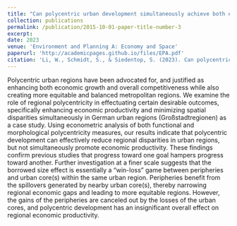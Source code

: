 ```yaml
---
title: "Can polycentric urban development simultaneously achieve both economic growth and regional equity? A multi-scale analysis of German regions"
collection: publications
permalink: /publication/2015-10-01-paper-title-number-3
excerpt: 
date: 2023
venue: 'Environment and Planning A: Economy and Space'
paperurl: 'http://academicpages.github.io/files/EPA.pdf'
citation: 'Li, W., Schmidt, S., & Siedentop, S. (2023). Can polycentric urban development simultaneously achieve both economic growth and regional equity? A multi-scale analysis of German regions. Environment and Planning A: Economy and Space, 0308518X231191943.'
---
```



Polycentric urban regions have been advocated for, and justified as enhancing both economic growth and overall competitiveness while also creating more equitable and balanced metropolitan regions. We examine the role of regional polycentricity in effectuating certain desirable outcomes, specifically enhancing economic productivity and minimizing spatial disparities simultaneously in German urban regions (Großstadtregionen) as a case study. Using econometric analysis of both functional and morphological polycentricity measures, our results indicate that polycentric development can effectively reduce regional disparities in urban regions, but not simultaneously promote economic productivity. These findings confirm previous studies that progress toward one goal hampers progress toward another. Further investigation at a finer scale suggests that the borrowed size effect is essentially a “win-loss” game between peripheries and urban core(s) within the same urban region. Peripheries benefit from the spillovers generated by nearby urban core(s), thereby narrowing regional economic gaps and leading to more equitable regions. However, the gains of the peripheries are canceled out by the losses of the urban cores, and polycentric development has an insignificant overall effect on regional economic productivity.

